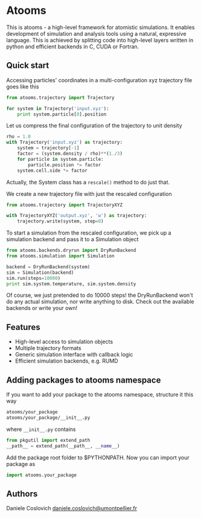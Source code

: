 Atooms
======

This is atooms - a high-level framework for atomistic simulations. It enables development of simulation and analysis tools using a natural, expressive language. This is achieved by splitting code into high-level layers written in python and efficient backends in C, CUDA or Fortran.

Quick start
-----------

Accessing particles' coordinates in a multi-configuration xyz trajectory file goes like this
```python
from atooms.trajectory import Trajectory

for system in Trajectory('input.xyz'):
    print system.particle[0].position
```

Let us compress the final configuration of the trajectory to unit density
```python
rho = 1.0
with Trajectory('input.xyz') as trajectory:
    system = trajectory[-1]
    factor = (system.density / rho)**(1./3)
    for particle in system.particle:
        particle.position *= factor
    system.cell.side *= factor
```
Actually, the System class has a ```rescale()``` method to do just that. 

We create a new trajectory file with just the rescaled configuration
```python
from atooms.trajectory import TrajectoryXYZ

with TrajectoryXYZ('output.xyz', 'w') as trajectory:
    trajectory.write(system, step=0)
```

To start a simulation from the rescaled configuration, we pick up a simulation backend and pass it to a Simulation object
```python
from atooms.backends.dryrun import DryRunBackend
from atooms.simulation import Simulation

backend = DryRunBackend(system)
sim = Simulation(backend)
sim.run(steps=10000)
print sim.system.temperature, sim.system.density
```
Of course, we just pretended to do 10000 steps! the DryRunBackend won't do any actual simulation, nor write anything to disk. Check out the available backends or write your own!


Features
--------
- High-level access to simulation objects
- Multiple trajectory formats
- Generic simulation interface with callback logic
- Efficient simulation backends, e.g. RUMD

Adding packages to atooms namespace
-----------------------------------
If you want to add your package to the atooms namespace, structure it this way

```bash
atooms/your_package
atooms/your_package/__init__.py
```

where ```__init__.py``` contains

```python
from pkgutil import extend_path
__path__ = extend_path(__path__, __name__)
```

Add the package root folder to $PYTHONPATH. Now you can import your package as

```python
import atooms.your_package
```

Authors
-------
Daniele Coslovich <daniele.coslovich@umontpellier.fr>
